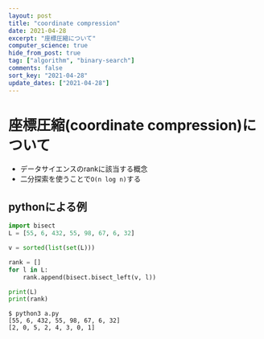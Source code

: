 ```yaml
---
layout: post
title: "coordinate compression"
date: 2021-04-28
excerpt: "座標圧縮について"
computer_science: true
hide_from_post: true
tag: ["algorithm", "binary-search"]
comments: false
sort_key: "2021-04-28"
update_dates: ["2021-04-28"]
---
```


# 座標圧縮(coordinate compression)について
 - データサイエンスのrankに該当する概念
 - 二分探索を使うことで`O(n log n)`する

## pythonによる例

```python
import bisect
L = [55, 6, 432, 55, 98, 67, 6, 32]

v = sorted(list(set(L)))

rank = []
for l in L:
    rank.append(bisect.bisect_left(v, l))

print(L)
print(rank)
```

```console
$ python3 a.py
[55, 6, 432, 55, 98, 67, 6, 32]
[2, 0, 5, 2, 4, 3, 0, 1]
```
